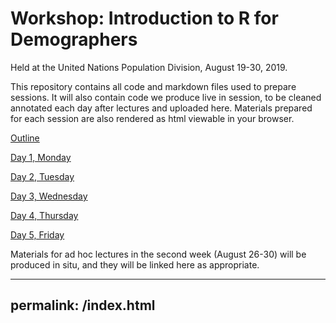 # Workshop: Introduction to R for Demographers
Held at the United Nations Population Division, August 19-30, 2019.

This repository contains all code and markdown files used to prepare sessions. It will also contain code we produce live in session, to be cleaned annotated each day after lectures and uploaded here. Materials prepared for each session are also rendered as html viewable in your browser.

[Outline](https://timriffe.github.io/RforUNPD2019)

[Day 1, Monday](https://timriffe.github.io/RforUNPD2019/Day1)

[Day 2, Tuesday](https://timriffe.github.io/RforUNPD2019/Day2)

[Day 3, Wednesday](https://timriffe.github.io/RforUNPD2019/Day3)

[Day 4, Thursday](https://timriffe.github.io/RforUNPD2019/Day4)

[Day 5, Friday](https://timriffe.github.io/RforUNPD2019/Day5)

Materials for ad hoc lectures in the second week (August 26-30) will be produced in situ, and they will be linked here as appropriate.

---
permalink: /index.html
---

